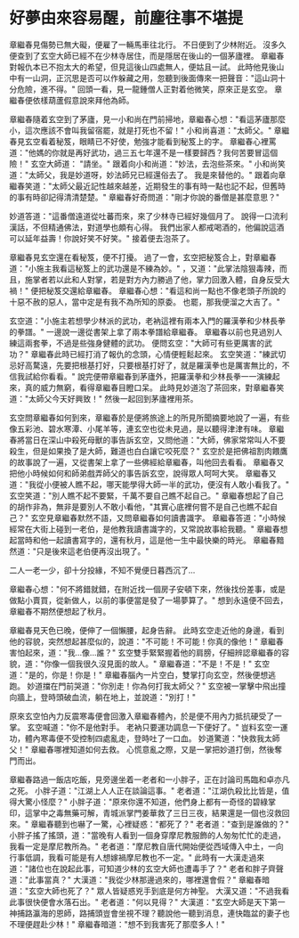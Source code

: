 # 好夢由來容易醒，前塵往事不堪提

章繼春見傷勢已無大礙，便雇了一輛馬車往北行。 不日便到了少林附近。 沒多久便查到了玄空大師已經不在少林寺居住，而是隱居在後山的一個茅廬裡。 章繼春對報仇本已不抱太大的希望，但見這後山四處無人，便姑且一試。 此時他見後山中有一山洞，正沉思是否可以作躲藏之用，忽聽到後面傳來一把聲音："這山洞十分危險，進不得。" 回頭一看，見一龍鍾僧人正對着他微笑，原來正是玄空。 章繼春便依樣葫蘆假意說來拜他為師。

章繼春隨着玄空到了茅廬，見一小和尚在門前掃地，章繼春心想："看這茅廬那麼小，這次應該不會叫我留宿罷，就是打死也不留！" 小和尚喜道："太師父。" 章繼春見玄空看着秘笈，眼睛已不好使，勉強才能看到秘笈上的字。 章繼春心裡罵道："他媽的你就是再好武功，過三五七年還不是一樣要歸西？我何苦要冒這個險！" 玄空大師道： "請坐。" 跟着向小和尚道："妙法，去泡些茶來。" 小和尚笑道："太師父，我是妙道呀，妙法師兄已經還俗去了。 我是來替他的。" 跟着向章繼春笑道："太師父最近記性越來越差，近期發生的事有時一點也記不起，但舊時的事有時卻記得清清楚楚。" 章繼春好奇問道："剛才你說的番僧是甚麼意思？"

妙道答道："這番僧遠道從吐蕃而來，來了少林寺已經好幾個月了。 說得一口流利漢話，不但精通佛法，對道學也頗有心得。 我們出家人都戒喝酒的，他偏說這酒可以延年益壽！你說好笑不好笑。" 接着便去泡茶了。

章繼春見玄空還在看秘笈，便不打擾。 過了一會，玄空把秘笈合上，對章繼春道："小施主我看這秘笈上的武功還是不練為妙。" ，又道："此掌法陰狠毒辣，而且，施掌者若以此和人對掌，若是對方內力勝過了他，掌力回激入體，自身反受大禍！" 便把秘笈交還給章繼春。 章繼春心想："看這和尚一點也不像老頭子所說的十惡不赦的惡人，當中定是有我不為所知的原委。 也罷，那我便溜之大吉了。"

玄空道："小施主若想學少林派的武功，老衲這裡有兩本入門的羅漢拳和少林長拳的拳譜。" 一邊說一邊從書架上拿了兩本拳譜給章繼春。 章繼春以前也見過別人練這兩套拳，不過是些強身健體的武功。 便問玄空："大師可有些更厲害的武功？" 章繼春此時已經打消了報仇的念頭，心情便輕鬆起來。 玄空笑道："練武切忌好高騖遠，先要把根基打好，只要根基打好了，就是羅漢拳也是厲害無比的，不信我試給你看看。" 說完便帶章繼春到茅廬外，把羅漢拳和少林長拳一一演練起來，真的威力無窮，看得章繼春目瞪口呆。 此時見妙道泡了茶回來，對章繼春笑道："太師父今天好興致！" 然後一起回到茅廬裡用茶。

玄空問章繼春如何到來，章繼春於是便將旅途上的所見所聞摘要地說了一遍，有些像五彩池、碧水寒潭、小尾羊等，連玄空也從未見過，是以聽得津津有味。 章繼春將當日在深山中殺死母獸的事告訴玄空，又問他道："大師，佛家常常叫人不要殺生，但是如果換了是大師，難道也白白讓它咬死麼？" 玄空於是把佛祖割肉餵鷹的故事說了一遍，又從書架上拿了一些佛經給章繼春，叫他回去看看。 章繼春又把他小時候如何和師弟戲弄師父的事告訴玄空，說得眾人呵呵大笑。 章繼春又道："我從小便被人瞧不起，哪天能學得大師一半的武功，便沒有人敢小看我了。" 玄空笑道："別人瞧不起不要緊，千萬不要自己瞧不起自己。" 章繼春想起了自己的胡作非為，無非是要別人不敢小看他，"其實心底裡何嘗不是自己也瞧不起自己？" 玄空見章繼春默然不語，又問章繼春如何讀書識字。 章繼春答道："小時候經常在大街上碰到一老伯，是他教我讀書識字的，又常說故事給我聽。" 章繼春想起當時和他一起讀書寫字的，還有秋月，這是他一生中最快樂的時光。 章繼春黯然道："只是後來這老伯便再沒出現了。"

二人一老一少，卻十分投緣，不知不覺便日暮西沉了...

章繼春心想："何不將錯就錯，在附近找一個房子安頓下來，然後找份差事，或是做點小賣買，從新做人，以前的事便當是發了一場夢算了。" 想到永遠便不回去，章繼春不期然便想起了秋月。

章繼春見天色已晚，便伸了一個懶腰，起身告辭。 此時玄空走近他的身邊，看到他的容貌，突然想起甚麼似的，說道："不可能！不可能！你真的像他！" 章繼春害怕起來，道："我...像...誰？" 玄空雙手緊緊握着他的肩膀，仔細辨認章繼春的容貌，道："你像一個我很久沒見面的故人。" 章繼春道："不是！不是！" 玄空道："是的，你是！你是！" 章繼春腦內一片空白，雙掌打向玄空，然後便想逃跑。 妙道擋在門前哭道："你別走！你為何打我太師父？" 玄空被一掌擊中飛出撞向牆上，登時頭破血流，躺在地上，並說道："別打！"

原來玄空怕內力反震寒毒便會回激入章繼春體內，於是便不用內力抵抗硬受了一掌。 玄空喊道："你不是他對手。 老衲只要運功調息一下便好了。" 豈料玄空一運功，體內寒毒便不受控制四處亂走，登時吐了一口血。 妙道驚道："快救我太師父！" 章繼春哪裡知道如何去救。 心慌意亂之際，又是一掌把妙道打倒，然後奪門而出。

章繼春路過一飯店吃飯，見旁邊坐着一老者和一小胖子，正在討論司馬臨和卓亦凡之死。 小胖子道："江湖上人人正在談論這事。" 老者道："江湖仇殺比比皆是，值得大驚小怪麼？" 小胖子道："原來你還不知道，他們身上都有一奇怪的碧綠掌印，這掌中之毒無藥可解，青城派掌門姜華救了三日三夜，結果還是一個也沒救回來。" 章繼春聽到也嚇了一驚，心裡疑惑："都死了？" 老者道："查到是誰做的？" 小胖子搖了搖頭，道："當晚有人看到一個身穿摩尼教服飾的人匆匆忙忙的走過，我看一定是摩尼教所為。" 老者道："摩尼教自唐代開始便從西域傳入中土，一向行事低調，我看可能是有人想嫁禍摩尼教也不一定。" 此時有一大漢走過來道："諸位也在說起此事，可知道少林的玄空大師也遭毒手了？" 老者和胖子齊聲道："此事當真？" 大漢道："我從少林那邊過來的，哪裡還會假？" 章繼春暗道："玄空大師也死了？" 眾人皆疑惑兇手到底是何方神聖。 大漢又道："不過我看此事很快便會水落石出。" 老者道："何以見得？" 大漢道："玄空大師是天下第一神捕路瀛海的恩師，路捕頭豈會坐視不理？聽說他一聽到消息，連快臨盆的妻子也不理便趕赴少林！" 章繼春暗道："想不到我害死了那麼多人！"
